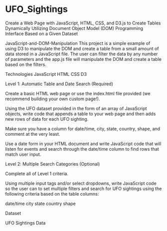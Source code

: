 # UFO_Sightings
Create a Web Page with JavaScript, HTML, CSS, and D3.js to Create Tables Dynamically Utilizing Document Object Model (DOM) Programming Interface Based on a Given Dataset

JavaScript-and-DOM-Manipulation
This project is a simple example of using D3 to manipulate the DOM and create a table from a small amount of data stored in a JavaScript file. The user can filter the data by any number of parameters and the app.js file will manipulate the DOM and create a table based on the filters.

Technologies
JavaScript
HTML
CSS
D3

Level 1: Automatic Table and Date Search (Required)

Create a basic HTML web page or use the index.html file provided (we recommend building your own custom page!).

Using the UFO dataset provided in the form of an array of JavaScript objects, write code that appends a table to your web page and then adds new rows of data for each UFO sighting.

Make sure you have a column for date/time, city, state, country, shape, and comment at the very least.

Use a date form in your HTML document and write JavaScript code that will listen for events and search through the date/time column to find rows that match user input.


Level 2: Multiple Search Categories (Optional)

Complete all of Level 1 criteria.

Using multiple input tags and/or select dropdowns, write JavaScript code so the user can to set multiple filters and search for UFO sightings using the following criteria based on the table columns:

date/time
city
state
country
shape


Dataset

UFO Sightings Data
